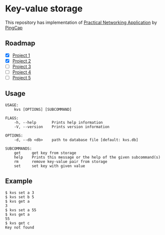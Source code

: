 # Key-value storage
This repository has implementation of [Practical Networking Application](https://github.com/pingcap/talent-plan/tree/master/rust) by [PingCap](https://github.com/pingcap)

## Roadmap
- [x] [Project 1](https://github.com/pingcap/talent-plan/tree/master/rust/projects/project-1)
- [x] [Project 2](https://github.com/pingcap/talent-plan/tree/master/rust/projects/project-2)
- [ ] [Project 3](https://github.com/pingcap/talent-plan/tree/master/rust/projects/project-3)
- [ ] [Project 4](https://github.com/pingcap/talent-plan/tree/master/rust/projects/project-4)
- [ ] [Project 5](https://github.com/pingcap/talent-plan/tree/master/rust/projects/project-5)

## Usage

```
USAGE:
    kvs [OPTIONS] [SUBCOMMAND]

FLAGS:
    -h, --help       Prints help information
    -V, --version    Prints version information

OPTIONS:
    -d, --db <db>    path to database file [default: kvs.db]

SUBCOMMANDS:
    get     get key from storage
    help    Prints this message or the help of the given subcommand(s)
    rm      remove key-value pair from storage
    set     set key with given value
```

## Example

```
$ kvs set a 3
$ kvs set b 5
$ kvs get a
3
$ kvs set a 55
$ kvs get a
55
$ kvs get c
Key not found
```
